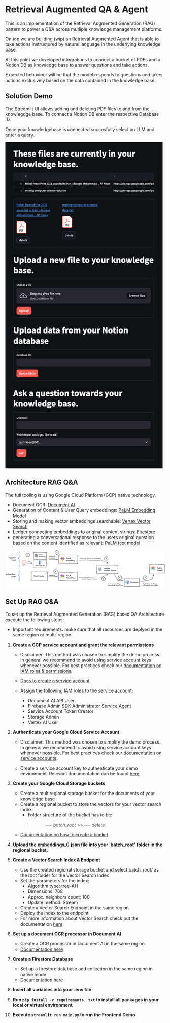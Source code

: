 # Retrieval Augmented QA & Agent

This is an implementation of the Retrieval Augmented Generation (RAG) pattern to power a Q&A across mutliple knowledge management platforms.

On top we are building (wip) an Retrieval Augmented Agent that is able to take actions instructured by natural language in the underlying knowledge base.

At this point we developed integrations to connect a bucket of PDFs and a Notion DB as knowledge base to answer questions and take actions.

Expected behaviour will be that the model responds to questions and takes actions exclusively based on the data contained in the knowledge base.

## Solution Demo

The Streamlit UI allows adding and deleting PDF files to and from the knowlegdge base. To connect a Notion DB enter the respective Database ID.

Once your knowledgebase is connected succesfully select an LLM and enter a query.

![user interface demo](./ui_demo.png)

## Architecture RAG Q&A
The full tooling is using Google Cloud Platform (GCP) native technology.

* Document OCR: [Document AI](https://cloud.google.com/document-ai/docs/overview)
* Generation of Content & User Query embeddings: [PaLM Embedding Model](https://cloud.google.com/vertex-ai/docs/generative-ai/embeddings/get-text-embeddings)
* Storing and making vector embeddings searchable: [Vertex Vector Search](https://cloud.google.com/vertex-ai/docs/vector-search/overview)
* Ledger connecting embeddings to original content strings: [Firestore](https://firebase.google.com/docs/firestore)
* generating a conversational response to the users original question based on the content identified as relevant: [PaLM text model](https://cloud.google.com/vertex-ai/docs/generative-ai/text/test-text-prompts)

![Retrieval Augmented Generation (RAG) based QA Architecture](./rag_qa.png)

## Set Up RAG Q&A
To set up the Retrieval Augmented Generation (RAG) based QA Architecture execute the following steps:

* Important requirements: make sure that all resources are deplyed in the same region or multi-region.

1. **Create a GCP service account and grant the relevant permissions**
    * Disclaimer: This method was chosen to simplify the demo process. In general we recommend to avoid using service account keys whenever possible. For best practices check our [documentation on IAM roles & permissions](https://cloud.google.com/iam/docs/roles-overview).

    * [Docs to create a service account](https://cloud.google.com/iam/docs/service-accounts-create#iam-service-accounts-create-console)
    * Assign the following IAM roles to the service account:
        * Document AI API User
        * Firebase Admin SDK Administrator Service Agent
        * Service Account Token Creator
        * Storage Admin
        * Vertex AI User

2. **Authenticate your Google Cloud Service Account**
    * Disclaimer: This method was chosen to simplify the demo process. In general we recommend to avoid using service account keys whenever possible. For best practices check our [documentation on service accounts](https://cloud.google.com/iam/docs/best-practices-service-accounts).

    * Create a service account key to authenticate your demo environment. Relevant documentation can be found [here](https://cloud.google.com/iam/docs/keys-create-delete).

3. **Create your Google Cloud Storage buckets**
    * Create a multiregional storage bucket for the documents of your knowledge base
    * Create a regional bucket to store the vectors for your vector search index:
        * Folder structure of the bucket has to be: 
        >> *── batch_root*
          >> *── delete*
    * [Documentation on how to create a bucket](https://cloud.google.com/storage/docs/creating-buckets#storage-create-bucket-console)

4. **Upload the embeddings_0.json file into your 'batch_root' folder in the regional bucket.**

5. **Create a Vector Search Index & Endpoint**
    * Use the created regional storage bucket and select batch_root/ as the root folder for the Vector Search Index
    * Set the parameters for the index:
        * Algorithm type: tree-AH
        * Dimensions: 768
        * Approx. neighbors count: 100
        * Update method: Stream
    * Create a Vector Search Endpoint in the same region
    * Deploy the index to the endpoint
    * For more information about Vector Search check out the documentation [here](https://cloud.google.com/vertex-ai/docs/vector-search/create-manage-index)

6. **Set up a document OCR processor in Document AI**
    * Create a OCR processor in Document AI in the same region
    * [Documentation here](https://cloud.google.com/document-ai/docs/enterprise-document-ocr)

7. **Create a Firestore Database**
    * Set up a firestore database and collection in the same region in native mode
    * [Documentation here](https://firebase.google.com/docs/firestore/quickstart)

8. **Insert all variables into your .env file**

9. **Run `pip install -r requirements. txt` to install all packages in your local or virtual environment**

10. **Execute `streamlit run main.py` to run the Frontend Demo**
    
    
    




